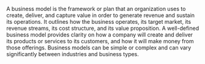 A business model is the framework or plan that an organization uses to create, deliver, and capture value in order to generate revenue and sustain its operations. It outlines how the business operates, its target market, its revenue streams, its cost structure, and its value proposition. A well-defined business model provides clarity on how a company will create and deliver its products or services to its customers, and how it will make money from those offerings. Business models can be simple or complex and can vary significantly between industries and business types.



